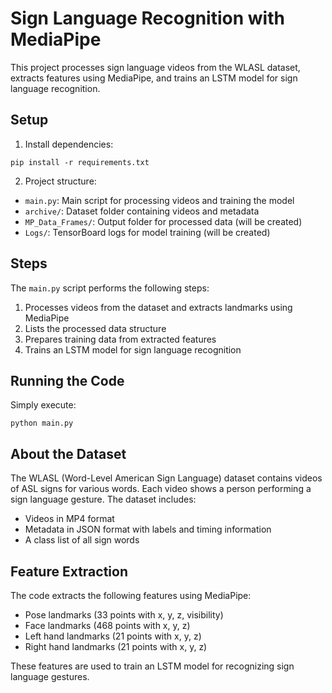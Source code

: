 # Sign Language Recognition with MediaPipe

This project processes sign language videos from the WLASL dataset, extracts features using MediaPipe, and trains an LSTM model for sign language recognition.

## Setup

1. Install dependencies:

```
pip install -r requirements.txt
```

2. Project structure:

- `main.py`: Main script for processing videos and training the model
- `archive/`: Dataset folder containing videos and metadata
- `MP_Data_Frames/`: Output folder for processed data (will be created)
- `Logs/`: TensorBoard logs for model training (will be created)

## Steps

The `main.py` script performs the following steps:

1. Processes videos from the dataset and extracts landmarks using MediaPipe
2. Lists the processed data structure
3. Prepares training data from extracted features
4. Trains an LSTM model for sign language recognition

## Running the Code

Simply execute:

```
python main.py
```

## About the Dataset

The WLASL (Word-Level American Sign Language) dataset contains videos of ASL signs for various words. Each video shows a person performing a sign language gesture. The dataset includes:

- Videos in MP4 format
- Metadata in JSON format with labels and timing information
- A class list of all sign words

## Feature Extraction

The code extracts the following features using MediaPipe:

- Pose landmarks (33 points with x, y, z, visibility)
- Face landmarks (468 points with x, y, z)
- Left hand landmarks (21 points with x, y, z)
- Right hand landmarks (21 points with x, y, z)

These features are used to train an LSTM model for recognizing sign language gestures.
